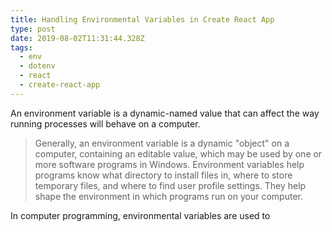 ```yaml
---
title: Handling Environmental Variables in Create React App
type: post
date: 2019-08-02T11:31:44.328Z
tags:
  - env
  - dotenv
  - react
  - create-react-app
---
```

An environment variable is a dynamic-named value that can affect the way running processes will behave on a computer.

> Generally, an environment variable is a dynamic "object" on a computer, containing an editable value, which may be used by one or more software programs in Windows. Environment variables help programs know what directory to install files in, where to store temporary files, and where to find user profile settings. They help shape the environment in which programs run on your computer.

In computer programming, environmental variables are used to 

